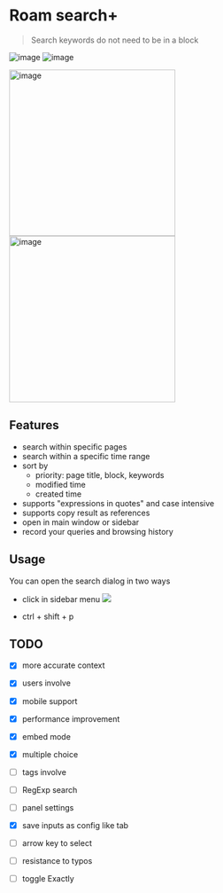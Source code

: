 # Roam search+

> Search keywords do not need to be in a block

![image](https://user-images.githubusercontent.com/23192045/215319479-57fa2c59-7311-461e-9a75-34f9c91a8fb5.png)
![image](https://user-images.githubusercontent.com/23192045/215515000-64b38d73-3f7b-4dd3-8a49-ed6c652a4922.png)


<div>
<img width="300" alt="image" src="https://user-images.githubusercontent.com/23192045/210167099-6b68c752-b305-45d8-b07e-2499febd4108.png">
<img width="300" alt="image" src="https://user-images.githubusercontent.com/23192045/210167100-f2d110a1-d124-4bec-b1b3-27fff687eded.png">
</div>

## Features

- search within specific pages
- search within a specific time range
- sort by 
  - priority: page title, block, keywords
  - modified time
  - created time
- supports "expressions in quotes" and case intensive
- supports copy result as references
- open in main window or sidebar
- record your queries and browsing history

## Usage

You can open the search dialog in two ways

- click in sidebar menu ![](https://github.com/dive2Pro/roam-search-plus/blob/main/images/side-menu.png)

- ctrl + shift + p


## TODO

- [x] more accurate context
- [x] users involve
- [X] mobile support
- [x] performance improvement
- [x] embed mode
- [x] multiple choice
- [ ] tags involve
- [ ] RegExp search
- [ ] panel settings
- [x] save inputs as config like tab
- [ ] arrow key to select
- [ ] resistance to typos
- [ ] toggle Exactly

